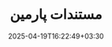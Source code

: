 ---
weight: 999
title: "مستندات پارمین"
description: "به مستندات پارمین خوش آمدید"
icon: "article"
date: "2025-04-19T16:22:49+03:30"
lastmod: "2025-04-19T16:22:49+03:30"
draft: false
toc: true
---